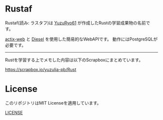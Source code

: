 # Rustaf

Rustaf(読み: ラスタフ)は [YuzuRyo61](https://github.com/YuzuRyo61) が作成したRustの学習成果物の名前です。

[actix-web](https://github.com/actix/actix-web) と [Diesel](https://github.com/diesel-rs/diesel) を使用した簡易的なWebAPIです。
動作にはPostgreSQLが必要です。

---

Rustを学習する上でメモした内容は以下のScrapboxにまとめています。

https://scrapbox.io/yuzulia-pb/Rust

# License

このリポジトリはMIT Licenseを適用しています。

[LICENSE](LICENSE)
